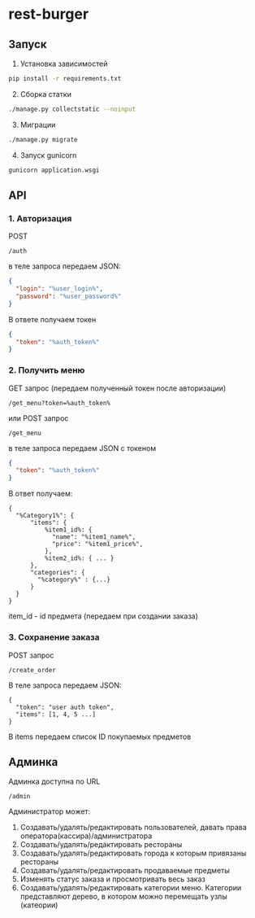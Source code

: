 # rest-burger
## Запуск
1. Установка зависимостей
```bash
pip install -r requirements.txt
```
2. Сборка статки
```bash
./manage.py collectstatic --noinput
```
3. Миграции
```bash
./manage.py migrate
```
4. Запуск gunicorn
```bash
gunicorn application.wsgi
```

## API
### 1. Авторизация
POST 
```
/auth
```
в теле запроса передаем JSON:
```json
{
  "login": "%user_login%",
  "password": "%user_password%"
}
```
В ответе получаем токен
```json
{
  "token": "%auth_token%"
}
```
### 2. Получить меню
GET запрос (передаем полученный токен после авторизации)
```
/get_menu?token=%auth_token%
```
или POST запрос
```
/get_menu
```
в теле запроса передаем JSON с токеном
```json
{
  "token": "%auth_token%"
}
```
В ответ получаем:
```
{
  "%Category1%": {
      "items": {
          %item1_id%: {
            "name": "%item1_name%",
            "price": "%item1_price%",
          },
          %item2_id%: { ... }
      },
      "categories": {
        "%category%" : {...}
      }
  }
}
```
  item_id - id предмета (передаем при создании заказа)
### 3. Сохранение заказа
POST запрос
```
/create_order
```
В теле запроса передаем JSON:
```
{
  "token": "user auth token",
  "items": [1, 4, 5 ...]
}
```
В items передаем список ID покупаемых предметов

## Админка
Админка доступна по URL 
```
/admin
```
Администратор может:
  1. Создавать/удалять/редактировать пользователей, давать права оператора(кассира)/администратора
  2. Создавать/удалять/редактировать рестораны
  3. Создавать/удалять/редактировать города к которым привязаны рестораны
  4. Создавать/удалять/редактировать продаваемые предметы
  5. Изменять статус заказа и просмотривать весь заказ
  6. Создавать/удалять/редактировать категории меню. Категории представляют дерево, в котором можно перемещать узлы (катеории)
